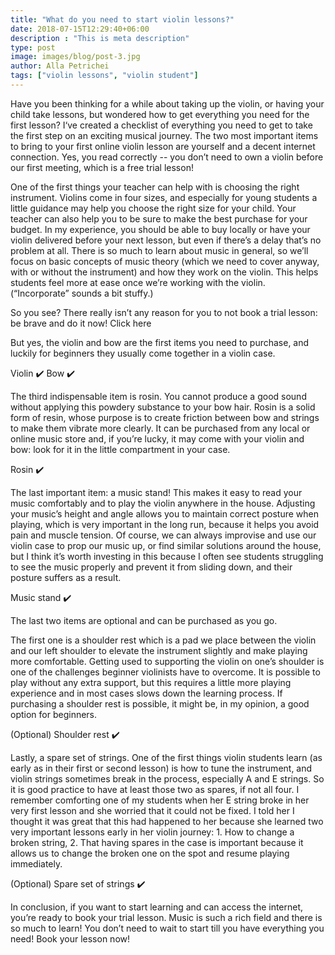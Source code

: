 ```yaml
---
title: "What do you need to start violin lessons?"
date: 2018-07-15T12:29:40+06:00
description : "This is meta description"
type: post
image: images/blog/post-3.jpg
author: Alla Petrichei
tags: ["violin lessons", "violin student"]
---
```


Have you been thinking for a while about taking up the violin, or having your child take lessons, but wondered how to get everything you need for the first lesson? I‘ve created a checklist of everything you need to get to take the first step on an exciting musical journey. The two most important items to bring to your first online violin lesson are yourself and a decent internet connection. Yes, you read correctly -- you don’t need to own a violin before our first meeting, which is a free trial lesson!

One of the first things your teacher can help with is choosing the right instrument. Violins come in four sizes, and especially for young students a little guidance may help you choose the right size for your child. Your teacher can also help you to be sure to make the best purchase for your budget. In my experience, you should be able to buy locally or have your violin delivered before your next lesson, but even if there’s a delay that’s no problem at all. There is so much to learn about music in general, so we’ll focus on basic concepts of music theory (which we need to cover anyway, with or without the instrument) and how they work on the violin. This helps students feel more at ease once we’re working with the violin. (“Incorporate” sounds a bit stuffy.)

So you see? There really isn’t any reason for you to not book a trial lesson: be brave and do it now! Click here

But yes, the violin and bow are the first items you need to purchase, and luckily for beginners they usually come together in a violin case. 

Violin ✔️
Bow ✔️

The third indispensable item is rosin. You cannot produce a good sound without applying this powdery substance to your bow hair. Rosin is a solid form of resin, whose purpose is to create friction between bow and strings to make them vibrate more clearly. It can be purchased from any local or online music store and, if you’re lucky, it may come with your violin and bow: look for it in the little compartment in your case.

Rosin ✔️

The last important item: a music stand! This makes it easy to read your music comfortably and to play the violin anywhere in the house. Adjusting your music’s height and angle allows you to maintain correct posture when playing, which is very important in the long run, because it helps you avoid pain and muscle tension. Of course, we can always improvise and use our violin case to prop our music up, or find similar solutions around the house, but I think it’s worth investing in this because I often see students struggling to see the music properly and prevent it from sliding down, and their posture suffers as a result.

Music stand ✔️

The last two items are optional and can be purchased as you go.

The first one is a shoulder rest which is a pad we place between the violin and our left shoulder to elevate the instrument slightly and make playing more comfortable. Getting used to supporting the violin on one’s shoulder is one of the challenges beginner violinists have to overcome. It is possible to play without any extra support, but this requires a little more playing experience and in most cases slows down the learning process. If purchasing a shoulder rest is possible, it might be, in my opinion, a good option for beginners.

(Optional) Shoulder rest ✔️

Lastly, a spare set of strings. One of the first things violin students learn (as early as in their first or second lesson) is how to tune the instrument, and violin strings sometimes break in the process, especially A and E strings. So it is good practice to have at least those two as spares, if not all four. I remember comforting one of my students when her E string broke in her very first lesson and she worried that it could not be fixed. I told her I thought it was great that this had happened to her because she learned two very important lessons early in her violin journey: 1. How to change a broken string, 2. That having spares in the case is important because it allows us to change the broken one on the spot and resume playing immediately.

(Optional) Spare set of strings ✔️

In conclusion, if you want to start learning and can access the internet, you’re ready to book your trial lesson. Music is such a rich field and there is so much to learn! You don’t need to wait to start till you have everything you need! Book your lesson now!
